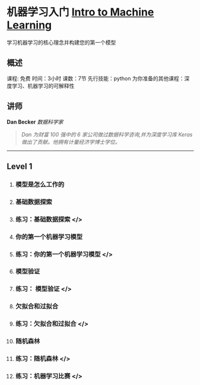 # 机器学习入门  [Intro to Machine Learning](https://www.kaggle.com/learn/intro-to-machine-learning "官方链接") #

学习机器学习的核心理念并构建您的第一个模型

## 概述 #

课程: 免费
时间：3小时
课数：7节
先行技能：python
为你准备的其他课程：深度学习、机器学习的可解释性

## 讲师 #

**Dan Becker**  *数据科学家*
>*Dan 为财富 100 强中的 6 家公司做过数据科学咨询,并为深度学习库 Keras做出了贡献。他拥有计量经济学博士学位。*

-----------------------

## Level 1 #

1. ### 模型是怎么工作的 #

2. ### 基础数据探索 #

3. ### 练习：基础数据探索 </> #

4. ### 你的第一个机器学习模型 #

5. ### 练习：你的第一个机器学习模型 </> #

6. ### 模型验证 #

7. ### 练习： 模型验证 </> #

8. ### 欠拟合和过拟合 #

9. ### 练习：欠拟合和过拟合 </> #

10. ### 随机森林 #

11. ### 练习：随机森林 </> #

12. ### 练习：机器学习比赛 </> #
